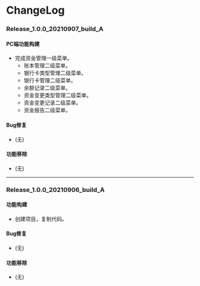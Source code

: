 # ChangeLog

### Release_1.0.0_20210907_build_A

#### PC端功能构建

- 完成资金管理一级菜单。
  - 账本管理二级菜单。
  - 银行卡类型管理二级菜单。
  - 银行卡管理二级菜单。
  - 余额记录二级菜单。
  - 资金变更类型管理二级菜单。
  - 资金变更记录二级菜单。
  - 资金报告二级菜单。

#### Bug修复

- (无)

#### 功能移除

- (无)

---

### Release_1.0.0_20210906_build_A

#### 功能构建

- 创建项目，复制代码。

#### Bug修复

- (无)

#### 功能移除

- (无)
